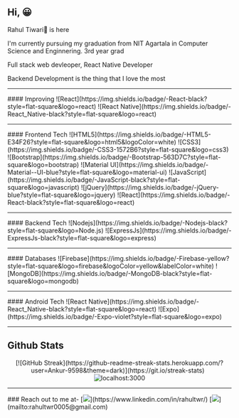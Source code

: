 <h2>Hi, 😀</h2>
<p>Rahul Tiwari🤠 is here</p>
<p>I'm currently pursuing my graduation from NIT Agartala in Computer Science and Enginnering. 3rd year grad</p>
<p>Full stack web devleoper, React Native Developer</p>
<p>Backend Development is the thing that I love the most</p>
<hr />
#### Improving 
![React](https://img.shields.io/badge/-React-black?style=flat-square&logo=react)
![React Native](https://img.shields.io/badge/-React_Native-black?style=flat-square&logo=react)
<hr/>
#### Frontend Tech
![HTML5](https://img.shields.io/badge/-HTML5-E34F26?style=flat-square&logo=html5&logoColor=white)
![CSS3](https://img.shields.io/badge/-CSS3-1572B6?style=flat-square&logo=css3)
![Bootstrap](https://img.shields.io/badge/-Bootstrap-563D7C?style=flat-square&logo=bootstrap)
![Material UI](https://img.shields.io/badge/-Material--UI-blue?style=flat-square&logo=material-ui)
![JavaScript](https://img.shields.io/badge/-JavaScript-black?style=flat-square&logo=javascript)
![jQuery](https://img.shields.io/badge/-jQuery-blue?style=flat-square&logo=jquery)
![React](https://img.shields.io/badge/-React-black?style=flat-square&logo=react)
<hr />
#### Backend Tech
![Nodejs](https://img.shields.io/badge/-Nodejs-black?style=flat-square&logo=Node.js)
![ExpressJs](https://img.shields.io/badge/-ExpressJs-black?style=flat-square&logo=express)
<hr />
#### Databases
![Firebase](https://img.shields.io/badge/-Firebase-yellow?style=flat-square&logo=firebase&logoColor=yellow&labelColor=white)
![MongoDB](https://img.shields.io/badge/-MongoDB-black?style=flat-square&logo=mongodb)
<hr />
#### Android Tech
![React Native](https://img.shields.io/badge/-React_Native-black?style=flat-square&logo=react)
![Expo](https://img.shields.io/badge/-Expo-violet?style=flat-square&logo=expo)
<hr />
<h2>Github Stats</h2>
<p align="center"> 
  [![GitHub Streak](https://github-readme-streak-stats.herokuapp.com/?user=Ankur-9598&theme=dark)](https://git.io/streak-stats)
  &nbsp;<img align="center" src="https://github-readme-stats.vercel.app/api?username=Ankur-9598&show_icons=true&locale=en&theme=tokyonight" alt="localhost:3000" />
</p>
<hr />
### Reach out to me at-
[<img src="https://img.shields.io/badge/linkedin-%230077B5.svg?&style=for-the-badge&logo=linkedin&logoColor=white" />](https://www.linkedin.com/in/rahultwr/) 
[<img src ="https://img.shields.io/badge/Email-Here-%23E4405F.svg?&style=for-the-badge&logo=&logoColor=white%22">](mailto:rahultwr0005@gmail.com)
